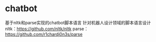 # chatbot
基于nltk和parse实现的chatbot脚本语言
针对机器人设计领域的脚本语言设计
nltk：https://github.com/nltk/nltk
parse：https://github.com/r1chardj0n3s/parse
